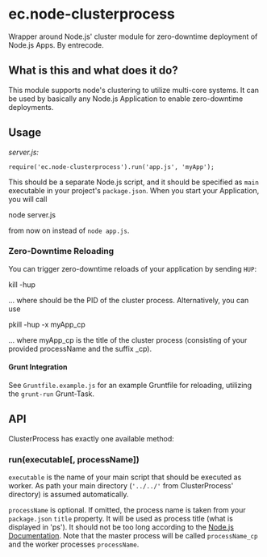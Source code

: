 # ec.node-clusterprocess

Wrapper around Node.js' cluster module for zero-downtime deployment of Node.js Apps. By entrecode.

## What is this and what does it do?
This module supports node's clustering to utilize multi-core systems.
It can be used by basically any Node.js Application to enable zero-downtime deployments.

## Usage

*server.js:*

    require('ec.node-clusterprocess').run('app.js', 'myApp');


This should be a separate Node.js script, and it should be specified as `main` executable in your project's `package.json`. When you start your Application, you will call 

  node server.js
  
from now on instead of `node app.js`. 

### Zero-Downtime Reloading

You can trigger zero-downtime reloads of your application by sending `HUP`:

  kill -hup <pid>
  
... where <pid> should be the PID of the cluster process. Alternatively, you can use

  pkill -hup -x myApp_cp

... where myApp_cp is the title of the cluster process (consisting of your provided processName and the suffix _cp). 

#### Grunt Integration
See `Gruntfile.example.js` for an example Gruntfile for reloading, utilizing the `grunt-run` Grunt-Task.

## API

ClusterProcess has exactly one available method:

### run(executable[, processName])

`executable` is the name of your main script that should be executed as worker. As path your main directory (`'../../'` from ClusterProcess' directory) is assumed automatically. 

`processName` is optional. If omitted, the process name is taken from your `package.json` `title` property.
It will be used as process title (what is displayed in 'ps'). 
It should not be too long according to the [Node.js Documentation](http://nodejs.org/api/process.html#process_process_title). Note that the master process will be called `processName_cp` and the worker processes `processName`. 